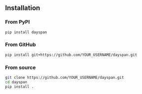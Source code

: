 ## Installation

### From PyPI
```bash
pip install dayspan
```

### From GitHub
```bash
pip install git+https://github.com/YOUR_USERNAME/dayspan.git
```

### From source
```bash
git clone https://github.com/YOUR_USERNAME/dayspan.git
cd dayspan
pip install .
```

